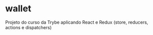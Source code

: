 # wallet
Projeto do curso da Trybe aplicando React  e Redux (store, reducers, actions e dispatchers)
